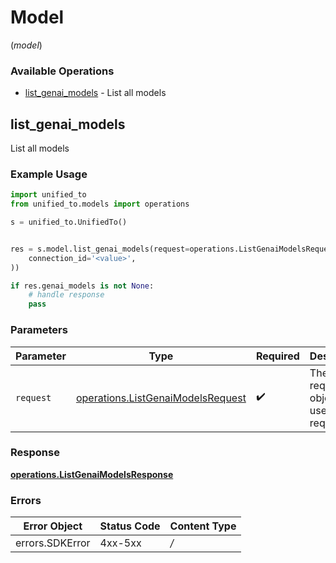 # Model
(*model*)

### Available Operations

* [list_genai_models](#list_genai_models) - List all models

## list_genai_models

List all models

### Example Usage

```python
import unified_to
from unified_to.models import operations

s = unified_to.UnifiedTo()


res = s.model.list_genai_models(request=operations.ListGenaiModelsRequest(
    connection_id='<value>',
))

if res.genai_models is not None:
    # handle response
    pass

```

### Parameters

| Parameter                                                                              | Type                                                                                   | Required                                                                               | Description                                                                            |
| -------------------------------------------------------------------------------------- | -------------------------------------------------------------------------------------- | -------------------------------------------------------------------------------------- | -------------------------------------------------------------------------------------- |
| `request`                                                                              | [operations.ListGenaiModelsRequest](../../models/operations/listgenaimodelsrequest.md) | :heavy_check_mark:                                                                     | The request object to use for the request.                                             |


### Response

**[operations.ListGenaiModelsResponse](../../models/operations/listgenaimodelsresponse.md)**
### Errors

| Error Object    | Status Code     | Content Type    |
| --------------- | --------------- | --------------- |
| errors.SDKError | 4xx-5xx         | */*             |
